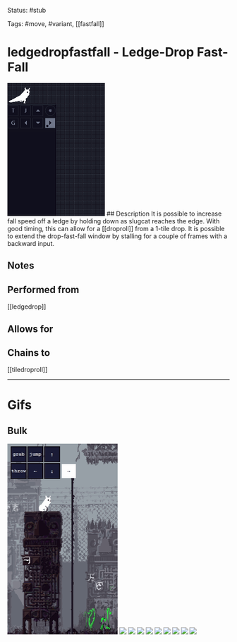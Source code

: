 Status: #stub

Tags: #move, #variant, [[fastfall]]

# ledgedropfastfall - Ledge-Drop Fast-Fall
<img src=https://raw.githubusercontent.com/LauraHannah44/Rain-World-Movement/main/Files/ledgedropfastfall_header.gif>
## Description
It is possible to increase fall speed off a ledge by holding down as slugcat reaches the edge. With good timing, this can allow for a [[droproll]] from a 1-tile drop. It is possible to extend the drop-fast-fall window by stalling for a couple of frames with a backward input.

## Notes


## Performed from
[[ledgedrop]]

## Allows for


## Chains to
[[tiledroproll]]

___
# Gifs
## Bulk
<img src=https://raw.githubusercontent.com/LauraHannah44/Rain-World-Movement/main/Files/ledgedropfastfall_0.gif>
<img src=https://raw.githubusercontent.com/LauraHannah44/Rain-World-Movement/main/Files/ledgedropfastfall_1.gif>
<img src=https://raw.githubusercontent.com/LauraHannah44/Rain-World-Movement/main/Files/ledgedropfastfall_2.gif>
<img src=https://raw.githubusercontent.com/LauraHannah44/Rain-World-Movement/main/Files/ledgedropfastfall_3.gif>
<img src=https://raw.githubusercontent.com/LauraHannah44/Rain-World-Movement/main/Files/ledgedropfastfall_4.gif>
<img src=https://raw.githubusercontent.com/LauraHannah44/Rain-World-Movement/main/Files/ledgedropfastfall_5.gif>
<img src=https://raw.githubusercontent.com/LauraHannah44/Rain-World-Movement/main/Files/ledgedropfastfall_6.gif>
<img src=https://raw.githubusercontent.com/LauraHannah44/Rain-World-Movement/main/Files/ledgedropfastfall_7.gif>
<img src=https://raw.githubusercontent.com/LauraHannah44/Rain-World-Movement/main/Files/ledgedropfastfall_8.gif>
<img src=https://raw.githubusercontent.com/LauraHannah44/Rain-World-Movement/main/Files/ledgedropfastfall_9.gif>
